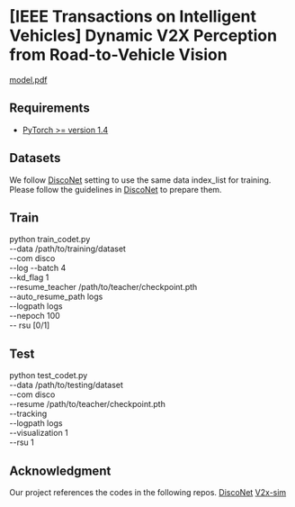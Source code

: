 # [IEEE Transactions on Intelligent Vehicles] Dynamic V2X Perception from Road-to-Vehicle Vision
[model.pdf](https://github.com/user-attachments/files/16104457/model.pdf)

## Requirements
- [PyTorch >= version 1.4](https://pytorch.org)

## Datasets
We follow [DiscoNet]([https://github.com/xyutao/fscil](https://github.com/ai4ce/DiscoNet)) setting to use the same data index_list for training. 
Please follow the guidelines in [DiscoNet]([https://github.com/icoz69/CEC-CVPR2021 (https://github.com/ai4ce/DiscoNet)) to prepare them.

## Train
python train_codet.py \
    --data  /path/to/training/dataset \
    --com disco \
    --log --batch 4 \
    --kd_flag 1 \
    --resume_teacher /path/to/teacher/checkpoint.pth \
    --auto_resume_path logs \
    --logpath logs \
    --nepoch 100 \
    -- rsu [0/1]
## Test
python test_codet.py \
    --data /path/to/testing/dataset \
    --com disco \
    --resume /path/to/teacher/checkpoint.pth \
    --tracking \
    --logpath logs \
    --visualization 1 \
    --rsu 1
    
## Acknowledgment
Our project references the codes in the following repos.
[DiscoNet]([https://github.com/xyutao/fscil](https://github.com/ai4ce/DiscoNet))
[V2x-sim]([https://github.com/ai4ce/V2X-Sim])
